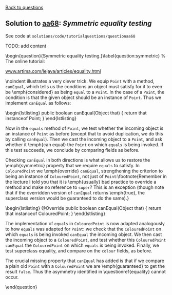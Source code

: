 [Back to questions](../README.md)

## Solution to [aa68](../questions/aa68): *Symmetric equality testing*

See code at `solutions/code/tutorialquestions/questionaa68`

TODO: add content

\begin{question}{Symmetric equality testing.}\label{question:symmetric}
%
The online tutorial:

www.artima.com/lejava/articles/equality.html

\noindent illustrates a very clever trick.  We equip `Point`
with a method, `canEqual`, which tells us the conditions an object must satisfy for it to even be \emph{considered}
as being `equal` to a `Point`.  In the case of a `Point`, the condition is that the given object
should be an instance of `Point`.  Thus we implement `canEqual` as follows:

\begin{lstlisting}
public boolean canEqual(Object that) {
  return that instanceof Point;
}
\end{lstlisting}

Now in the `equals` method of `Point`, we test whether the incoming object is an instance of `Point` as before
(except that to avoid duplication, we do this by calling `canEqual`).  Then we cast the incoming object to a `Point`, and
ask whether it \emph{can equal} the `Point` on which `equals` is being invoked.  If this test succeeds, we conclude by comparing
fields as before.

Checking `canEqual` in both directions is what allows us to restore the \emph{symmetric} property that we require `equals`
to satisfy.  In `ColouredPoint` we \emph{override} `canEqual`, strengthening the criterion to being an instance of
`ColouredPoint`, not just of `Point`:\footnote{Remember in the lecture I told you that it is \emph{usually} bad practice to override a method and make no reference to `super`?  This is an exception (though note that if the overridden version of `canEqual` returns \emph{true}, the superclass version would be guaranteed to do the same).}

\begin{lstlisting}
@Override
public boolean canEqual(Object that) {
  return that instanceof ColouredPoint;
}
\end{lstlisting}

The implementation of `equals` in `ColouredPoint` is now adapted analogously to how `equals` was adapted for `Point`: we check that the `ColouredPoint` on which `equals` is being invoked `canEqual` the incoming object.  We then cast the incoming object to a `ColouredPoint`, and test whether this `ColouredPoint` `canEqual` the `ColouredPoint` on which `equals` is being invoked.  Finally, we test superclass equality, and compare on the `colour` fields, as before.

The crucial missing property that `canEqual` has added is that if we compare a plain old `Point` with a `ColouredPoint` we are \emph{guaranteed} to get the result `false`.  Thus the asymmetry identified in \questionref{equality} cannot occur.

\end{question}

